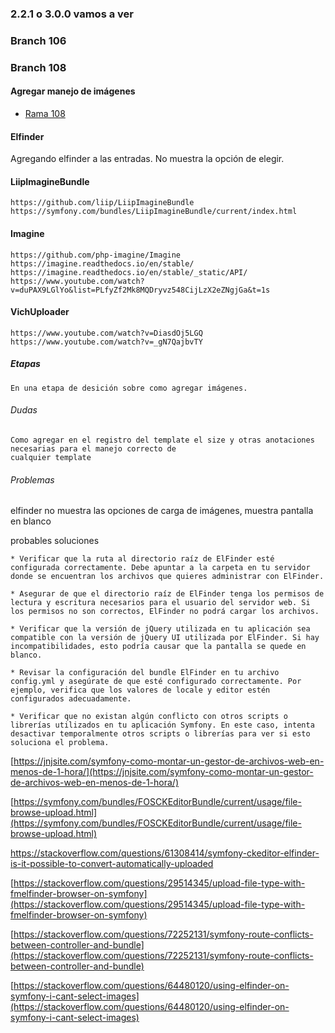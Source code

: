 ### 2.2.1 o 3.0.0 vamos a ver

### Branch 106

### Branch 108

#### Agregar manejo de imágenes

*  [Rama 108](https://github.com/gerMdz/AlamedaCMS/tree/108-manejo-de-im%C3%A1genes)

#### Elfinder

Agregando elfinder a las entradas.
No muestra la opción de elegir.

#### LiipImagineBundle

    https://github.com/liip/LiipImagineBundle
    https://symfony.com/bundles/LiipImagineBundle/current/index.html

#### Imagine

    https://github.com/php-imagine/Imagine
    https://imagine.readthedocs.io/en/stable/
    https://imagine.readthedocs.io/en/stable/_static/API/
    https://www.youtube.com/watch?v=duPAX9LGlYo&list=PLfyZf2Mk8MQDryvz548CijLzX2eZNgjGa&t=1s

#### VichUploader

    https://www.youtube.com/watch?v=DiasdOj5LGQ
    https://www.youtube.com/watch?v=_gN7QajbvTY

##### Etapas

    En una etapa de desición sobre como agregar imágenes.

###### Dudas

    Como agregar en el registro del template el size y otras anotaciones necesarias para el manejo correcto de 
    cualquier template

###### Problemas

elfinder no muestra las opciones de carga de imágenes, muestra pantalla en blanco

probables soluciones

    * Verificar que la ruta al directorio raíz de ElFinder esté configurada correctamente. Debe apuntar a la carpeta en tu servidor donde se encuentran los archivos que quieres administrar con ElFinder.

    * Asegurar de que el directorio raíz de ElFinder tenga los permisos de lectura y escritura necesarios para el usuario del servidor web. Si los permisos no son correctos, ElFinder no podrá cargar los archivos.

    * Verificar que la versión de jQuery utilizada en tu aplicación sea compatible con la versión de jQuery UI utilizada por ElFinder. Si hay incompatibilidades, esto podría causar que la pantalla se quede en blanco.

    * Revisar la configuración del bundle ElFinder en tu archivo config.yml y asegúrate de que esté configurado correctamente. Por ejemplo, verifica que los valores de locale y editor estén configurados adecuadamente.

    * Verificar que no existan algún conflicto con otros scripts o librerías utilizados en tu aplicación Symfony. En este caso, intenta desactivar temporalmente otros scripts o librerías para ver si esto soluciona el problema.

[https://jnjsite.com/symfony-como-montar-un-gestor-de-archivos-web-en-menos-de-1-hora/](https://jnjsite.com/symfony-como-montar-un-gestor-de-archivos-web-en-menos-de-1-hora/)

[https://symfony.com/bundles/FOSCKEditorBundle/current/usage/file-browse-upload.html](https://symfony.com/bundles/FOSCKEditorBundle/current/usage/file-browse-upload.html)

[https://stackoverflow.com/questions/61308414/symfony-ckeditor-elfinder-is-it-possible-to-convert-automatically-uploaded
](https://stackoverflow.com/questions/61308414/symfony-ckeditor-elfinder-is-it-possible-to-convert-automatically-uploaded)

[https://stackoverflow.com/questions/29514345/upload-file-type-with-fmelfinder-browser-on-symfony](https://stackoverflow.com/questions/29514345/upload-file-type-with-fmelfinder-browser-on-symfony)

[https://stackoverflow.com/questions/72252131/symfony-route-conflicts-between-controller-and-bundle](https://stackoverflow.com/questions/72252131/symfony-route-conflicts-between-controller-and-bundle)

[https://stackoverflow.com/questions/64480120/using-elfinder-on-symfony-i-cant-select-images](https://stackoverflow.com/questions/64480120/using-elfinder-on-symfony-i-cant-select-images)

